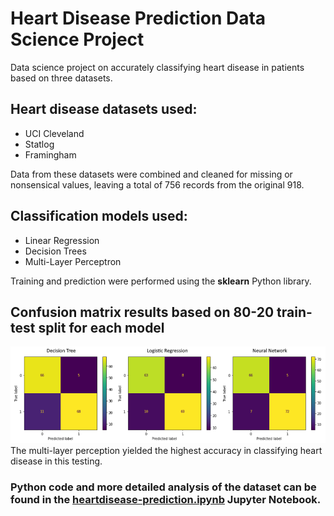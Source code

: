 # Heart Disease Prediction Data Science Project
Data science project on accurately classifying heart disease in patients based on three datasets.

## Heart disease datasets used:
- UCI Cleveland
- Statlog
- Framingham

Data from these datasets were combined and cleaned for missing or nonsensical values, leaving a total of 756 records from the original 918.

## Classification models used:
- Linear Regression
- Decision Trees
- Multi-Layer Perceptron

Training and prediction were performed using the **sklearn** Python library.

## Confusion matrix results based on 80-20 train-test split for each model
![confusion matrix results](/confusion-matrix-results.png)
The multi-layer perception yielded the highest accuracy in classifying heart disease in this testing.

### Python code and more detailed analysis of the dataset can be found in the [heartdisease-prediction.ipynb](/heartdisease-prediction.ipynb) Jupyter Notebook.
